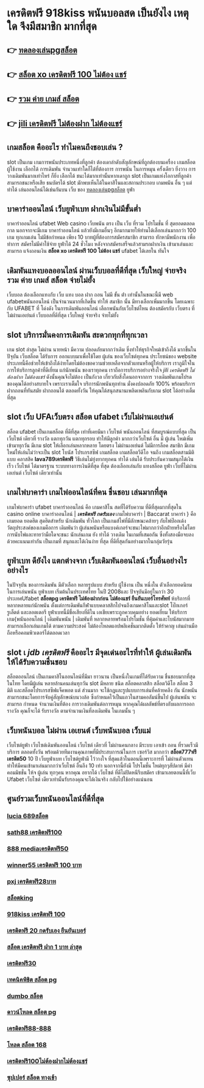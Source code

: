 # เครดิตฟรี 918kiss  พนันบอลสด  เป็นยังไง เหตุใด จึงมีสมาชิก  มากที่สุด 

## 👉 [ทดลองเล่นpgสล็อต](https://mabet.net/20-free-100/)
## 👉 [สล็อต xo เครดิตฟรี 100 ไม่ต้อง แชร์](https://mabet.net/register/)
## 👉 [รวม ค่าย เกมส์ สล็อต](https://bio.link/tisawago)
## 👉 [jili เครดิตฟรี ไม่ต้องฝาก ไม่ต้องแชร์](https://member.mabet.net/?action=login)

##  เกมสล็อต คืออะไร ทำไมคนถึงชอบเล่น ?

 slot เป็นเกม  เกมการพนันประเภทหนึ่งที่ลูกค้า ต้องเดาลำดับสัญลักษณ์ที่ถูกต้องบนเครื่อง เกมสล็อต  ผู้ใช้งาน เลือกได้  การเดิมพัน จำนวนเท่าใดก็ได้ที่ต้องการ  การพนัน ในการหมุน ครั้งเดียว ยิ่งวาง  การวางเดิมพันมากเท่าไหร่ ก็ยิ่ง เลือกได้ ชนะได้มากเท่านั้นหากเดาถูก  slot เป็นเกมแห่งโอกาสที่ลูกค้า สามารถชนะหรือเสีย ธนบัตรได้  slot มักพบเห็นได้ในคาสิโนและสถานประกอบ เกมพนัน อื่น ๆ แต่ ทำได้ เล่นออนไลน์ได้เช่นกันบน เว็บ ของ [ทดลองเล่นpgสล็อต](https://mabet.net/register/) ยูฟ่า


## บาคาร่าออนไลน์  เว็บยูฟ่าเบท ฝากเงินไม่มีขั้นต่ำ

บาคาร่าออนไลน์  ufabet  Web  casino เว็บพนัน ตรง   เป็น เว็บ ที่รวม โปรโมชั่น ที่  สุดยอดตลอดกาล นอกจากจะมีเกม บาคาร่าออนไลน์  แล้วยังมีเกมอื่นๆ อีกมากมายให้ท่านได้เลือกเล่นมากกว่า 100 เกม ทุกเกมเล่น ไม่มีข้อกำหนด เพียง 10 บาทผู้ที่ต้องการสมัครสมาชิก สามารถ  ทักหามีพนักงาน เพื่อทำการ สมัครไม่มีค่าใช้จ่าย ยูฟ่าได้  24 ชั่วโมง หลังจากสมัครเสร็จแล้วสามรถฝากเงิน เข้ามาเล่นและ สามารถ  แจ้งถอนเงิน **สล็อต xo เครดิตฟรี 100 ไม่ต้อง แชร์** ufabet ได้เลยใน ทันใจ

##  เดิมพันแทงบอลออนไลน์ ผ่านเว็บบอลที่ดีที่สุด  เว็บใหญ่ จ่ายจริง **รวม ค่าย เกมส์ สล็อต** จ่ายไม่ยั้ง

เว็บบอล ต้องเลือกแทงกับ เว็บ แทง บอล ฝาก ถอน ไม่มี ขั้น ต่ํา เท่านั้นในขณะนี้มี web ufabetพนันออนไลน์ เป็นจำนวนมากที่เกิดขึ้น ทำให้ สมาชิก นั้น มีทางเลือกเพิ่มมากขึ้น โดยเฉพาะกับ UFABET ที่  โด่งดัง  ในการเดิมพันออนไลน์ เลือกพนันกับเว็บไซต์ไหน ต้องสมัครกับ เว็บตรง ที่ไม่ผ่านเอเย่นต์  เว็บบอลที่ดีที่สุด เว็บใหญ่ จ่ายจริง จ่ายไม่ยั้ง

##  slot  บริการมั่นคงการเดิมพัน  สะดวกทุกที่ทุกเวลา

 เกม slot ล่าสุด ไม่ผ่าน นายหน้า มีความ ปลอดภัยมากกว่าเดิม ซึ่งทำให้ธุรกิจใหม่เข้าถึงได้  มากขึ้นในปัจุบัน เว็บสล็อต ได้รับการ ออกแบบมาเพื่อใช้โดย ผู้เล่น ของเว็บไซต์ทุกคน ประโยชน์ของ website ประเภทนี้คือช่วยให้เข้าถึงได้ง่ายโดยไม่ต้องขอความช่วยเหลือจากตัวแทนหรือผู้ให้บริการ เราภูมิใจในการให้บริการลูกค้าที่ดีเยี่ยม แก่นักพนัน ของเราทุกคน เราถือการบริการอย่างจริงใจ *jili เครดิตฟรี ไม่ต้องฝาก ไม่ต้องแชร์* ดังนั้นคุณจึงไม่ต้อง เป็นกังวล เกี่ยวกับสิ่งใดนอกจากการ วางเดิมพันเกมโปรดของคุณได้อย่างสบายใจ เพราะเราเต็มใจ บริการนักพนันทุกท่าน  มั่งคงปลอดภัย 100% พร้อมบริการฝากถอนที่ทันสมัย ฝากถอนได้  ตลอดทั้งวัน  ให้คุณได้สนุกสนานเพลิดเพลินกับเกม  slot  ได้อย่างเต็มที่สุด


##  slot   เว็บ UFAเว็บตรง สล็อต  ufabet เว็บไม่ผ่านเอเย่นต์

สล็อต  ufabet  เป็นเกมสล็อต ที่ดีที่สุด เท่าที่เคยมีมา เว็บไซต์   พนันออนไลน์  ที่สมบูรณ์แบบที่สุด เป็นเว็บไซต์ เดียวที่ รางวัล แตกทุกวัน แตกทุกรอบ ทำให้มีลูกค้า มากกว่าเว็บไซต์ อื่น มี ผู้เล่น ใหม่เพิ่มเข้ามาทุกวัน มีเกม slot ให้เลือกเล่นหลากหลาย  โดยตรง ไม่ผ่านเอเย่นต์  ไม่มีการล็อค  สมาชิก มีเกมใหม่ให้เล่นไม่ว่าจะเป็น  slot   โบนัส โปรเกรสซีฟ เกมสล็อต  เกมสล็อตวีดีโอ จนถึง เกมสล็อตสามมิติแบบ คลาสสิค **lava789เครดิตฟรี** วิธีเล่นไม่ยุ่งยากทุกคน ทำได้ เล่นได้ รับประกันความสนุกได้เงินเร็ว เว็บไซต์  ได้มาตรฐาน ระบบทางการเงินดีที่สุด ที่สุด ต้องเลือกเล่นกับ  แทงสล็อต  ยูฟ่า  เว็บที่ไม่ผ่านเอเย่นต์ เว็บไซต์  เดียวเท่านั้น


##  เกมไพ่บาคาร่า  เกมไพ่ออนไลน์ที่คน ชื่นชอบ  เล่นมากที่สุด

 เกมไพ่บาคาร่า  ufabet  บาคาร่าออนไลน์  คือ เกมคาสิโน สดที่ได้รับความ ที่ดีที่สุดมากที่สุดใน casino online  บาคาร่าออนไลน์ | ***เครดิตฟรี กดรับเอง*** เกมไพ่บาคาร่า | Baccarat บาคาร่า } คือ เกมยอด ยอดฮิต สุดฮิตสำหรับ นักเดิมพัน ทั่วโลก เป็นเกมส์ไพ่ที่มีลักษณะคล้ายๆ กับไพ่ป๊อกเด้ง วัตถุประสงค์ของเกมคือการ เดิมพันว่า ผู้เล่นพนันหรือแบงค์เกอร์จะชนะไพ่มากกว่าอีกฝ่ายหรือไม่โดยการนับไพ่และทายว่ามือใดจะชนะ นักเล่นเกม ยัง  ทำได้  วางเดิม ในเกมที่เสมอกัน ซึ่งทั้งสองมือจบลงด้วยคะแนนเท่ากัน เป็นเกมที่  สนุกและได้เงินง่าย ที่สุด ที่ดีที่สุดกันอย่างมากในกลุ่มวัยรุ่น


## ยูฟ่าเบท ดียังไง แตกต่างจาก เว็บเดิมพันออนไลน์ เว็บอื่นอย่างไรอย่างไร

ในปัจจุบัน ของการเดิมพัน มีตัวเลือก หลายรูปแบบ สำหรับ ผู้ใช้งาน เป็น หนึ่งใน ตัวเลือกยอดนิยม ในการเล่นพนัน ยูฟ่าเบท เริ่มต้นในประเทศไทย ในปี 2008และ ปัจจุบันมีอยู่ในกว่า 30 ประเทศUfabet **สล็อตpg เครดิตฟรี ไม่ต้องฝากก่อน ไม่ต้องแชร์ ยืนยันเบอร์โทรศัพท์** ห้บริการที่หลากหลายแก่นักพนัน ตั้งแต่การเดิมพันกีฬาแบบคลาสสิกไปจนถึงเกมคาสิโนและslot โป๊กเกอร์ รูเล็ตต์ และลอตเตอรี ยูฟ่าเบทนี้มีชื่อเสียงที่ดีใน เอเชียเพราะถูกควบคุมอย่าง ยอดเยี่ยม ให้บริการเกม{พนันออนไลน์ | เดิมพันพนัน | เดิมพันที่ หลากหลายพร้อมโปรโมชั่น ที่คุ้มค่าและโบนัสมากมาย สามารถเลือกเล่นเกมได้ ตามความประสงค์ ไม่ต้องโหลดแอปพลิเคชั่นมากติดตั้ง ให้รำคาญ เล่นผ่านมือถือหรือคอมพิวเตอร์ได้ตลอดเวลา 


##  slot เ *jdb เครดิตฟรี* คืออะไร มีจุดเด่นอะไรที่ทำให้ ผู้เล่นเดิมพันให้ได้รับความชื่นชอบ 

 สล็อตออนไลน์ เป็นเกมคาสิโนออนไลน์ที่มีมา ยาวนาน เป็นหนึ่งในเกมที่ได้รับความ ชื่นชอบมากที่สุดในไทย โดยมีผู้เล่น หลายล้านคนเล่นทุกวัน  slot มีหลาย ชนิด  สล็อตคลาสสิก สล็อตวิดีโอ สล็อต 3 มิติ และสล็อตโปรเกรสซีฟแจ็คพอต แต่ ส่วนมาก จะใช้กฎและรูปแบบการเล่นที่คล้ายคลึง กัน  นักพนัน สามารถชนะโดยการจับคู่สัญลักษณ์บนวงล้อ ซึ่งกำหนดไว้เป็นแถวในสามคอลัมน์ขึ้นไป  ผู้เล่นพนัน จะสามารถ กำหนด จำนวนเงินที่ต้อง การวางเดิมพันต่อการหมุน หากคุณได้ผลลัพธ์ที่ตรงกับผลการออกรางวัล คุณก็จะได้ รับรางวัล ตามจำนวนเงินที่ลงเดิมพัน ในเกมนั้น ๆ


## เว็บพนันบอล  ไม่ผ่าน เอเยนต์ เว็บพนันบอล เว็บแม่

 เว็บไซต์ยูฟ่า เว็บไซต์เดิมพันออนไลน์ เว็บไซต์ เดียวที่ ไม่ผ่านคนกลาง  มีระบบ  เอาเข้า ถอน ที่รวดเร็วมีบริการ  ตลอดทั้งวัน พร้อมด้วยทีมงานคุณภาพที่มีประสบการณ์ในการ เซอร์วิส  มากกว่า **สล็อต777ฟรีเครดิต50**  10 ปี  เว็บยูฟ่าเบท เว็บไซต์ยูฟ่ามี ไว้วางใจ  ที่สุดแล้วในตอนนี้เพราะการที่ ไม่ผ่านตัวแทนทำให้มีคนเข้ามาเล่นมากกว่าเว็บไซต์ อื่นถึง 10 เท่า นอกจากนี้ยังมี โปรโมชั่น ใหม่ทุกๆสัปดาห์ มีค่าคอมมิชชั่น ให้จ ผู้เล่น ทุกๆคน หากคุณ อยากได้  เว็บไซต์ ที่ดีไม่ปิดหนีรีบสมัคร เข้ามาเลยตอนนี้ที่เว็บ Ufabet เว็บไซต์ เดียวเท่านั้นรับรองคุณจะได้เงินจริง กลับไปใช้อย่างแน่นอน 

## ศูนย์รวมเว็บพนันออนไลน์ที่ดีที่สุด

### [lucia 689สล็อต](https://atom.io/themes/สมัคร%20Slot%20PG%20superslot%20666%20เครดิตฟรี%2050%20ยืนยันเบอร์%20008%20สล็อต%2020%20รับ%20100%20เว็บตรง100%)
### [sath88 เครดิตฟรี100](https://atom.io/themes/สมัคร%20Slot%20PG%201688%20สล็อต%20008%20สล็อต%2020%20รับ%20100%20เว็บตรง100%)
### [888 mediaเครดิตฟรี50](https://atom.io/themes/สมัคร%20Slot%20PG%20เว็บเกมออนไลน์%20เครดิตฟรี%20008%20สล็อต%2020%20รับ%20100%20เว็บตรง100%)
### [winner55 เครดิตฟรี 100 บาท](https://atom.io/themes/สมัคร%20Slot%20PG%20super%20bonus888%20เครดิตฟรี%20008%20สล็อต%2020%20รับ%20100%20เว็บตรง100%)
### [pxj เครดิตฟรี28บาท](https://atom.io/themes/สมัคร%20Slot%20PG%20เครดิตฟรี%20300%20008%20สล็อต%2020%20รับ%20100%20เว็บตรง100%)
### [สล็อตking](https://atom.io/themes/สมัคร%20Slot%20PG%20สล็อต%20true%20wallet%20008%20สล็อต%2020%20รับ%20100%20เว็บตรง100%)
### [918kiss เครดิตฟรี 100](https://atom.io/themes/สมัคร%20Slot%20PG%20เครดิตฟรี50ไม่ต้องฝากไม่ต้องแชร์%20ล่าสุด%20วัน%20นี้%20008%20สล็อต%2020%20รับ%20100%20เว็บตรง100%)
### [เครดิตฟรี 20 กดรับเอง ยืนยันเบอร์](https://atom.io/themes/สมัคร%20Slot%20PG%20เครดิตฟรี%2050%20ไม่มี%20เงื่อนไข%20008%20สล็อต%2020%20รับ%20100%20เว็บตรง100%)
### [สล็อต เครดิตฟรี ฝาก 1 บาท ล่าสุด](https://atom.io/themes/สมัคร%20Slot%20PG%20สล็อต%209999%20008%20สล็อต%2020%20รับ%20100%20เว็บตรง100%)
### [เครดิตฟรี30](https://atom.io/themes/สมัคร%20Slot%20PG%20เครดิตฟรี%20ไม่ต้องฝาก%20ไม่ต้องแชร์%202021%20กดรับเอง%20008%20สล็อต%2020%20รับ%20100%20เว็บตรง100%)
### [เทคนิคพิชิต สล็อต pg](https://atom.io/themes/สมัคร%20Slot%20PG%20wo365%20เครดิตฟรี%20008%20สล็อต%2020%20รับ%20100%20เว็บตรง100%)
### [dumbo สล็อต](https://atom.io/themes/สมัคร%20Slot%20PG%20ซอมบี้%20สล็อต%20008%20สล็อต%2020%20รับ%20100%20เว็บตรง100%)
### [ดาวน์โหลด สล็อต pg](https://atom.io/themes/สมัคร%20Slot%20PG%20เครดิตฟรี%2050%20ทั้งหมด%20008%20สล็อต%2020%20รับ%20100%20เว็บตรง100%)
### [เครดิตฟรี88-888](https://atom.io/themes/สมัคร%20Slot%20PG%20เครดิตฟรี50ไม่ต้องฝากไม่ต้องแชร์%20แค่สมัคร%20008%20สล็อต%2020%20รับ%20100%20เว็บตรง100%)
### [โหลด สล็อต 168](https://atom.io/themes/สมัคร%20Slot%20PG%20ib888%20เครดิตฟรี%2040%20008%20สล็อต%2020%20รับ%20100%20เว็บตรง100%)
### [เครดิตฟรี100ไม่ต้องฝากไม่ต้องแชร์](https://atom.io/themes/สมัคร%20Slot%20PG%20slot%20เครดิตฟรี%20008%20สล็อต%2020%20รับ%20100%20เว็บตรง100%)
### [ซุปเปอร์ สล็อต ทางเข้า](https://atom.io/themes/สมัคร%20Slot%20PG%20sbfplay%20เครดิตฟรี%20008%20สล็อต%2020%20รับ%20100%20เว็บตรง100%)